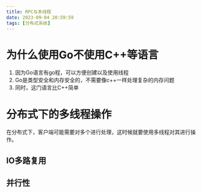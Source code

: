 ```yaml
---
title: RPC与多线程
date: 2023-09-04 20:59:59
tags: [分布式系统]
---
```


# 为什么使用Go不使用C++等语言
1. 因为Go语言有go程，可以方便创建以及使用线程
2. Go是类型安全和内存安全的，不需要像c++一样处理复杂的内存问题
3. 同时，这门语言比C++简单

# 分布式下的多线程操作

在分布式下，客户端可能需要对多个进行处理，这时候就要使用多线程对其进行操作。

## IO多路复用

## 并行性




